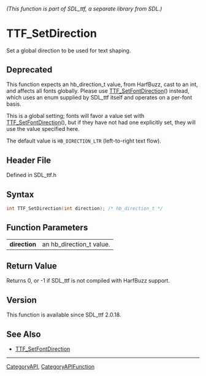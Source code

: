 ###### (This function is part of SDL_ttf, a separate library from SDL.)
# TTF_SetDirection

Set a global direction to be used for text shaping.

## Deprecated

This function expects an hb_direction_t value, from HarfBuzz, cast to an
int, and affects all fonts globally. Please use
[TTF_SetFontDirection](TTF_SetFontDirection)() instead, which uses an enum
supplied by SDL_ttf itself and operates on a per-font basis.

This is a global setting; fonts will favor a value set with
[TTF_SetFontDirection](TTF_SetFontDirection)(), but if they have not had
one explicitly set, they will use the value specified here.

The default value is `HB_DIRECTION_LTR` (left-to-right text flow).

## Header File

Defined in SDL_ttf.h

## Syntax

```c
int TTF_SetDirection(int direction); /* hb_direction_t */

```

## Function Parameters

|                   |                          |
| ----------------- | ------------------------ |
| **direction**     | an hb_direction_t value. |

## Return Value

Returns 0, or -1 if SDL_ttf is not compiled with HarfBuzz support.

## Version

This function is available since SDL_ttf 2.0.18.

## See Also

- [TTF_SetFontDirection](TTF_SetFontDirection)

----
[CategoryAPI](CategoryAPI), [CategoryAPIFunction](CategoryAPIFunction)

